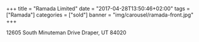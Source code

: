 +++
title = "Ramada Limited"
date = "2017-04-28T13:50:46+02:00"
tags = ["Ramada"]
categories = ["sold"]
banner = "img/carousel/ramada-front.jpg"
+++

12605 South Minuteman Drive
Draper, UT 84020
